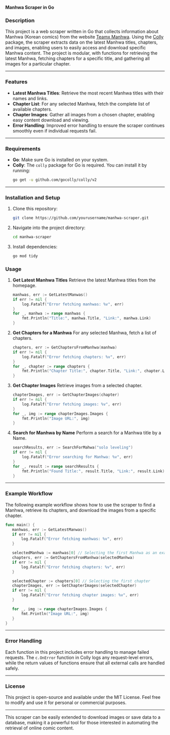 **Manhwa Scraper in Go**

### Description
This project is a web scraper written in Go that collects information about Manhwa (Korean comics) from the website [Teamx Manhwa](https://olympustaff.com/). Using the [Colly](https://github.com/gocolly/colly) package, the scraper extracts data on the latest Manhwa titles, chapters, and images, enabling users to easily access and download specific Manhwa content. The project is modular, with functions for retrieving the latest Manhwa, fetching chapters for a specific title, and gathering all images for a particular chapter.

---

### Features
- **Latest Manhwa Titles**: Retrieve the most recent Manhwa titles with their names and links.
- **Chapter List**: For any selected Manhwa, fetch the complete list of available chapters.
- **Chapter Images**: Gather all images from a chosen chapter, enabling easy content download and viewing.
- **Error Handling**: Improved error handling to ensure the scraper continues smoothly even if individual requests fail.

---

### Requirements
- **Go**: Make sure Go is installed on your system.
- **Colly**: The `colly` package for Go is required. You can install it by running:
  ```bash
  go get -u github.com/gocolly/colly/v2
  ```

---

### Installation and Setup
1. Clone this repository:
   ```bash
   git clone https://github.com/yourusername/manhwa-scraper.git
   ```
2. Navigate into the project directory:
   ```bash
   cd manhwa-scraper
   ```
3. Install dependencies:
   ```bash
   go mod tidy
   ```

### Usage
1. **Get Latest Manhwa Titles**
   Retrieve the latest Manhwa titles from the homepage.
   ```go
   manhwas, err := GetLatestManwas()
   if err != nil {
       log.Fatalf("Error fetching manhwas: %v", err)
   }
   for _, manhwa := range manhwas {
       fmt.Println("Title:", manhwa.Title, "Link:", manhwa.Link)
   }
   ```

2. **Get Chapters for a Manhwa**
   For any selected Manhwa, fetch a list of chapters.
   ```go
   chapters, err := GetChaptersFromManhwa(manhwa)
   if err != nil {
       log.Fatalf("Error fetching chapters: %v", err)
   }
   for _, chapter := range chapters {
       fmt.Println("Chapter Title:", chapter.Title, "Link:", chapter.Link)
   }
   ```

3. **Get Chapter Images**
   Retrieve images from a selected chapter.
   ```go
   chapterImages, err := GetChapterImages(chapter)
   if err != nil {
       log.Fatalf("Error fetching images: %v", err)
   }
   for _, img := range chapterImages.Images {
       fmt.Println("Image URL:", img)
   }
   ```

4. **Search for Manhwa by Name**
   Perform a search for a Manhwa title by a Name.
   ```go
   searchResults, err := SearchForMahwa("solo leveling")
   if err != nil {
       log.Fatalf("Error searching for Manhwa: %v", err)
   }
   for _, result := range searchResults {
       fmt.Println("Found Title:", result.Title, "Link:", result.Link)
   }
   ```

---

### Example Workflow
The following example workflow shows how to use the scraper to find a Manhwa, retrieve its chapters, and download the images from a specific chapter.

```go
func main() {
   manhwas, err := GetLatestManwas()
   if err != nil {
       log.Fatalf("Error fetching manhwas: %v", err)
   }

   selectedManhwa := manhwas[0] // Selecting the first Manhwa as an example
   chapters, err := GetChaptersFromManhwa(selectedManhwa)
   if err != nil {
       log.Fatalf("Error fetching chapters: %v", err)
   }

   selectedChapter := chapters[0] // Selecting the first chapter
   chapterImages, err := GetChapterImages(selectedChapter)
   if err != nil {
       log.Fatalf("Error fetching chapter images: %v", err)
   }

   for _, img := range chapterImages.Images {
       fmt.Println("Image URL:", img)
   }
}
```

---

### Error Handling
Each function in this project includes error handling to manage failed requests. The `c.OnError` function in Colly logs any request-level errors, while the return values of functions ensure that all external calls are handled safely.

---

### License
This project is open-source and available under the MIT License. Feel free to modify and use it for personal or commercial purposes.

---

This scraper can be easily extended to download images or save data to a database, making it a powerful tool for those interested in automating the retrieval of online comic content.
